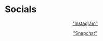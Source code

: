# Socials
<p align = "center">
    <a href = "https://www.instagram.com/imabrokemff">
    "Instagram"
    <a>
</p>
<p align = "center">
    <a href = "https://www.snapchat.com/add/vvnmpire?share_id=RjdDRjM5&locale=en_US">
    "Snapchat"
    <a>
</p>
